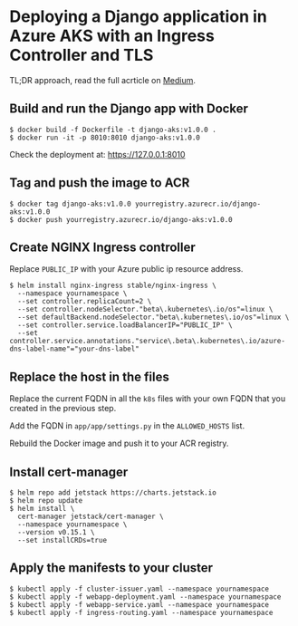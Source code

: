 # Deploying a Django application in Azure AKS with an Ingress Controller and TLS

TL;DR approach, read the full acrticle on [Medium](https://medium.com/@wmarcuse/deploying-a-django-application-in-azure-aks-with-an-ingress-controller-and-tls-266a1e2dc697).

## Build and run the Django app with Docker

    $ docker build -f Dockerfile -t django-aks:v1.0.0 .
    $ docker run -it -p 8010:8010 django-aks:v1.0.0

Check the deployment at: https://127.0.0.1:8010

## Tag and push the image to ACR

    $ docker tag django-aks:v1.0.0 yourregistry.azurecr.io/django-aks:v1.0.0
    $ docker push yourregistry.azurecr.io/django-aks:v1.0.0
    
## Create NGINX Ingress controller
Replace `PUBLIC_IP` with your Azure public ip resource address.

    $ helm install nginx-ingress stable/nginx-ingress \     
      --namespace yournamespace \     
      --set controller.replicaCount=2 \     
      --set controller.nodeSelector."beta\.kubernetes\.io/os"=linux \
      --set defaultBackend.nodeSelector."beta\.kubernetes\.io/os"=linux \
      --set controller.service.loadBalancerIP="PUBLIC_IP" \
      --set controller.service.annotations."service\.beta\.kubernetes\.io/azure-dns-label-name"="your-dns-label"
    
## Replace the host in the files

Replace the current FQDN in all the `k8s` files with your own FQDN that you created in the previous step.

Add the FQDN in `app/app/settings.py` in the `ALLOWED_HOSTS` list.

Rebuild the Docker image and push it to your ACR registry.
    
## Install cert-manager

    $ helm repo add jetstack https://charts.jetstack.io
    $ helm repo update
    $ helm install \
      cert-manager jetstack/cert-manager \
      --namespace yournamespace \
      --version v0.15.1 \
      --set installCRDs=true

## Apply the manifests to your cluster

    $ kubectl apply -f cluster-issuer.yaml --namespace yournamespace
    $ kubectl apply -f webapp-deployment.yaml --namespace yournamespace
    $ kubectl apply -f webapp-service.yaml --namespace yournamespace
    $ kubectl apply -f ingress-routing.yaml --namespace yournamespace